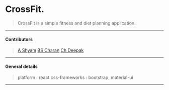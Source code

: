 # CrossFit.
> CrossFit is a simple fitness and diet planning application.
---
#### Contributors
 >[A Shyam](https://github.com/shyamande)
  [BS Charan](https://github.com/Sai-Charan-Bandari)
  [Ch Deepak]()
---
#### General details
 >platform : react
 css-frameworks : bootstrap, material-ui
---